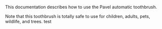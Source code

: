 This documentation describes how to use the Pavel automatic toothbrush. 

Note that this toothbrush is totally safe to use for children, adults, pets, wildlife, and trees. test
